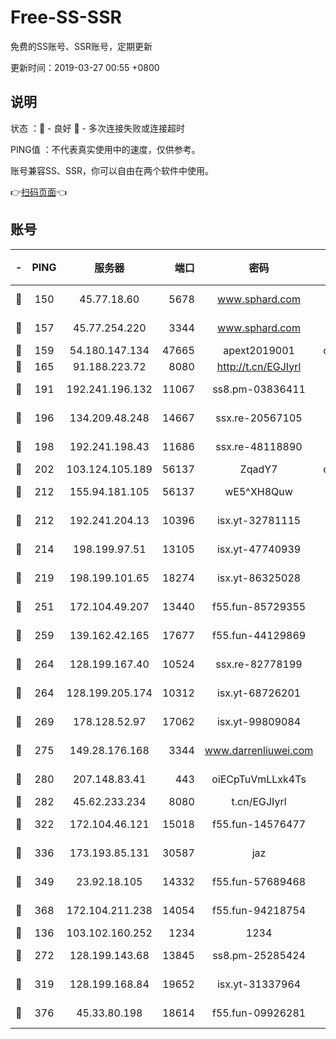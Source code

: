 # Free-SS-SSR

免费的SS账号、SSR账号，定期更新

更新时间：2019-03-27 00:55 +0800

## 说明

状态     ：🙂 - 良好 🙁 - 多次连接失败或连接超时

PING值   ：不代表真实使用中的速度，仅供参考。

账号兼容SS、SSR，你可以自由在两个软件中使用。

👉[扫码页面](https://liesauer.github.io/Free-SS-SSR/)👈

## 账号

|-|PING|服务器|端口|密码|加密方式|区域|
|:----:|:----:|:-----:|-----:|:----:|:----:|:----:|
|🙂|150|45.77.18.60|5678|www.sphard.com|aes-256-cfb|JP|
|🙂|157|45.77.254.220|3344|www.sphard.com|aes-256-cfb|SG|
|🙂|159|54.180.147.134|47665|apext2019001|chacha20|KR|
|🙂|165|91.188.223.72|8080|http://t.cn/EGJIyrl|rc4-md5|RU|
|🙂|191|192.241.196.132|11067|ss8.pm-03836411|aes-256-cfb|US|
|🙂|196|134.209.48.248|14667|ssx.re-20567105|aes-256-cfb|US|
|🙂|198|192.241.198.43|11686|ssx.re-48118890|aes-256-cfb|US|
|🙂|202|103.124.105.189|56137|ZqadY7|chacha20|US|
|🙂|212|155.94.181.105|56137|wE5^XH8Quw|aes-256-cfb|US|
|🙂|212|192.241.204.13|10396|isx.yt-32781115|aes-256-cfb|US|
|🙂|214|198.199.97.51|13105|isx.yt-47740939|aes-256-cfb|US|
|🙂|219|198.199.101.65|18274|isx.yt-86325028|aes-256-cfb|US|
|🙂|251|172.104.49.207|13440|f55.fun-85729355|aes-256-cfb|SG|
|🙂|259|139.162.42.165|17677|f55.fun-44129869|aes-256-cfb|SG|
|🙂|264|128.199.167.40|10524|ssx.re-82778199|aes-256-cfb|SG|
|🙂|264|128.199.205.174|10312|isx.yt-68726201|aes-256-cfb|SG|
|🙂|269|178.128.52.97|17062|isx.yt-99809084|aes-256-cfb|SG|
|🙂|275|149.28.176.168|3344|www.darrenliuwei.com|aes-256-cfb|AU|
|🙂|280|207.148.83.41|443|oiECpTuVmLLxk4Ts|aes-256-cfb|AU|
|🙂|282|45.62.233.234|8080|t.cn/EGJIyrl|rc4-md5|CA|
|🙂|322|172.104.46.121|15018|f55.fun-14576477|aes-256-cfb|SG|
|🙂|336|173.193.85.131|30587|jaz|aes-256-cfb|US|
|🙂|349|23.92.18.105|14332|f55.fun-57689468|aes-256-cfb|US|
|🙂|368|172.104.211.238|14054|f55.fun-94218754|aes-256-cfb|US|
|🙂|136|103.102.160.252|1234|1234|rc4-md5|JP|
|🙂|272|128.199.143.68|13845|ss8.pm-25285424|aes-256-cfb|SG|
|🙂|319|128.199.168.84|19652|isx.yt-31337964|aes-256-cfb|SG|
|🙂|376|45.33.80.198|18614|f55.fun-09926281|aes-256-cfb|US|
